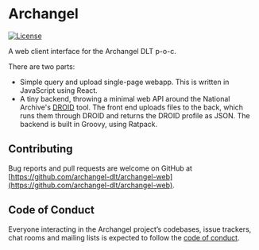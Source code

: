 # Archangel

[![License](http://img.shields.io/:license-mit-blue.svg?style=flat-square)](http://archangel-dlt.mit-license.org)

A web client interface for the Archangel DLT p-o-c.

There are two parts:
* Simple query and upload single-page webapp.  This is written in JavaScript using React.
* A tiny backend, throwing a minimal web API around the National Archive's
[DROID](http://www.nationalarchives.gov.uk/information-management/manage-information/policy-process/digital-continuity/file-profiling-tool-droid/)
tool.  The front end uploads files to the back, which runs them through DROID and returns the DROID profile as JSON.
The backend is built in Groovy, using Ratpack.

## Contributing

Bug reports and pull requests are welcome on GitHub at
[https://github.com/archangel-dlt/archangel-web](https://github.com/archangel-dlt/archangel-web).

## Code of Conduct

Everyone interacting in the Archangel project’s codebases, issue trackers, chat rooms and mailing lists
is expected to follow the [code of conduct](https://github.com/archangel-dlt/archangel-web/blob/master/CODE_OF_CONDUCT.md).
